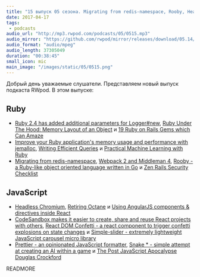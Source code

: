 ```yaml
---
title: "15 выпуск 05 сезона. Migrating from redis-namespace, Rooby, Headless Chromium, CodeSandbox, Prettier и прочее"
date: 2017-04-17
tags:
 - podcasts
audio_url: "http://mp3.rwpod.com/podcasts/05/0515.mp3"
audio_mirror: "https://github.com/rwpod/mirror/releases/download/05.14/0515.mp3"
audio_format: "audio/mpeg"
audio_length: 37305049
duration: "00:38:45"
small_icon: mic
main_image: "/images/static/05/0515.png"
---
```


Добрый день уважаемые слушатели. Представляем новый выпуск подкаста RWpod. В этом выпуске:

## Ruby

 - [Ruby 2.4 has added additional parameters for Logger#new](http://blog.bigbinary.com/2017/04/10/ruby-2-4-has-added-additional-parameters-for-logger-new.html), [Ruby Under The Hood: Memory Layout of an Object](http://www.blackbytes.info/2017/04/memory-layout-of-an-object/) и [19 Ruby on Rails Gems which Can Amaze](https://blog.rubyroidlabs.com/2017/04/19-ruby-on-rails-gems/)
 - [Improve your Ruby application's memory usage and performance with jemalloc](https://www.levups.com/en/blog/2017/optimize_ruby_memory_usage_jemalloc_heroku_scalingo.html), [Writing Efficient Queries](https://blog.codeship.com/writing-efficient-queries/) и [Practical Machine Learning with Ruby](https://www.crondose.com/2016/12/practical-machine-learning-ruby/)
 - [Migrating from redis-namespace](http://www.mikeperham.com/2017/04/10/migrating-from-redis-namespace/), [Webpack 2 and Middleman 4](https://chase.pursu.es/webpack-2-and-middleman-4.html), [Rooby - a Ruby-like object oriented language written in Go](https://github.com/st0012/Rooby) и [Zen Rails Security Checklist](https://github.com/brunofacca/zen-rails-security-checklist)

## JavaScript

 - [Headless Chromium](https://chromium.googlesource.com/chromium/src/+/lkgr/headless/README.md), [Retiring Octane](https://v8project.blogspot.com/2017/04/retiring-octane.html) и [Using AngularJS components & directives inside React](http://softeng.oicr.on.ca/chang_wang/2017/04/17/Using-AngularJS-components-directives-in-React/)
 - [CodeSandbox makes it easier to create, share and reuse React projects with others](https://codesandbox.io/), [React DOM Confetti - a react component to trigger confetti explosions on state changes](https://daniel-lundin.github.io/react-dom-confetti/) и [Simple-slider - extremely lightweight JavaScript carousel micro library](http://ruyadorno.github.io/simple-slider/)
 - [Prettier - an opinionated JavaScript formatter](https://github.com/prettier/prettier), [Snake * - simple attempt at creating an AI within a game](https://github.com/sacert/Snake-Star) и [The Post JavaScript Apocalypse Douglas Crockford](https://www.youtube.com/watch?v=99Zacm7SsWQ)

READMORE
